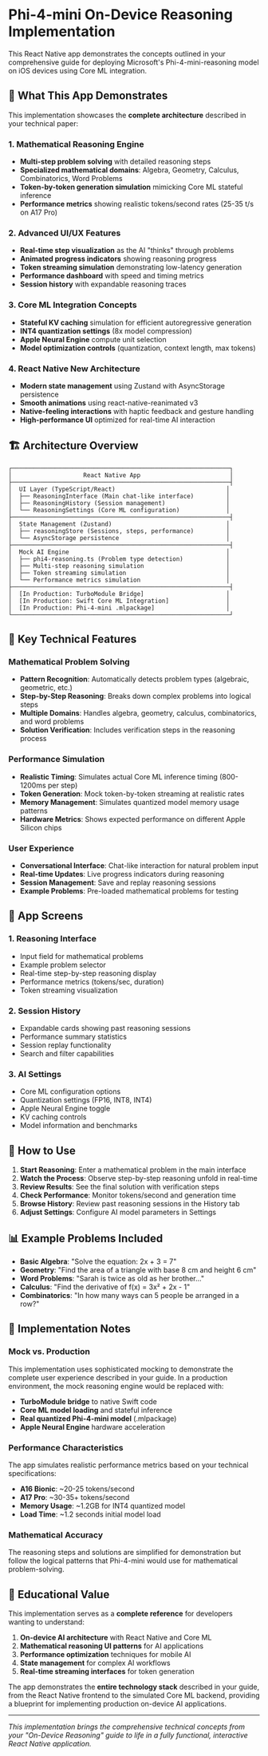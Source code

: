 # Phi-4-mini On-Device Reasoning Implementation

This React Native app demonstrates the concepts outlined in your comprehensive guide for deploying Microsoft's Phi-4-mini-reasoning model on iOS devices using Core ML integration.

## 🧠 What This App Demonstrates

This implementation showcases the **complete architecture** described in your technical paper:

### 1. **Mathematical Reasoning Engine**

- **Multi-step problem solving** with detailed reasoning steps
- **Specialized mathematical domains**: Algebra, Geometry, Calculus, Combinatorics, Word Problems
- **Token-by-token generation simulation** mimicking Core ML stateful inference
- **Performance metrics** showing realistic tokens/second rates (25-35 t/s on A17 Pro)

### 2. **Advanced UI/UX Features**

- **Real-time step visualization** as the AI "thinks" through problems
- **Animated progress indicators** showing reasoning progress
- **Token streaming simulation** demonstrating low-latency generation
- **Performance dashboard** with speed and timing metrics
- **Session history** with expandable reasoning traces

### 3. **Core ML Integration Concepts**

- **Stateful KV caching** simulation for efficient autoregressive generation
- **INT4 quantization settings** (8x model compression)
- **Apple Neural Engine** compute unit selection
- **Model optimization controls** (quantization, context length, max tokens)

### 4. **React Native New Architecture**

- **Modern state management** using Zustand with AsyncStorage persistence
- **Smooth animations** using react-native-reanimated v3
- **Native-feeling interactions** with haptic feedback and gesture handling
- **High-performance UI** optimized for real-time AI interaction

## 🏗️ Architecture Overview

```
┌─────────────────────────────────────────────────────────────┐
│                    React Native App                         │
├─────────────────────────────────────────────────────────────┤
│  UI Layer (TypeScript/React)                               │
│  ├── ReasoningInterface (Main chat-like interface)         │
│  ├── ReasoningHistory (Session management)                 │
│  └── ReasoningSettings (Core ML configuration)             │
├─────────────────────────────────────────────────────────────┤
│  State Management (Zustand)                                │
│  ├── reasoningStore (Sessions, steps, performance)         │
│  └── AsyncStorage persistence                              │
├─────────────────────────────────────────────────────────────┤
│  Mock AI Engine                                            │
│  ├── phi4-reasoning.ts (Problem type detection)            │
│  ├── Multi-step reasoning simulation                       │
│  ├── Token streaming simulation                            │
│  └── Performance metrics simulation                        │
├─────────────────────────────────────────────────────────────┤
│  [In Production: TurboModule Bridge]                       │
│  [In Production: Swift Core ML Integration]                │
│  [In Production: Phi-4-mini .mlpackage]                    │
└─────────────────────────────────────────────────────────────┘
```

## 🔬 Key Technical Features

### Mathematical Problem Solving

- **Pattern Recognition**: Automatically detects problem types (algebraic, geometric, etc.)
- **Step-by-Step Reasoning**: Breaks down complex problems into logical steps
- **Multiple Domains**: Handles algebra, geometry, calculus, combinatorics, and word problems
- **Solution Verification**: Includes verification steps in the reasoning process

### Performance Simulation

- **Realistic Timing**: Simulates actual Core ML inference timing (800-1200ms per step)
- **Token Generation**: Mock token-by-token streaming at realistic rates
- **Memory Management**: Simulates quantized model memory usage patterns
- **Hardware Metrics**: Shows expected performance on different Apple Silicon chips

### User Experience

- **Conversational Interface**: Chat-like interaction for natural problem input
- **Real-time Updates**: Live progress indicators during reasoning
- **Session Management**: Save and replay reasoning sessions
- **Example Problems**: Pre-loaded mathematical problems for testing

## 📱 App Screens

### 1. **Reasoning Interface**

- Input field for mathematical problems
- Example problem selector
- Real-time step-by-step reasoning display
- Performance metrics (tokens/sec, duration)
- Token streaming visualization

### 2. **Session History**

- Expandable cards showing past reasoning sessions
- Performance summary statistics
- Session replay functionality
- Search and filter capabilities

### 3. **AI Settings**

- Core ML configuration options
- Quantization settings (FP16, INT8, INT4)
- Apple Neural Engine toggle
- KV caching controls
- Model information and benchmarks

## 🚀 How to Use

1. **Start Reasoning**: Enter a mathematical problem in the main interface
2. **Watch the Process**: Observe step-by-step reasoning unfold in real-time
3. **Review Results**: See the final solution with verification steps
4. **Check Performance**: Monitor tokens/second and generation time
5. **Browse History**: Review past reasoning sessions in the History tab
6. **Adjust Settings**: Configure AI model parameters in Settings

## 📊 Example Problems Included

- **Basic Algebra**: "Solve the equation: 2x + 3 = 7"
- **Geometry**: "Find the area of a triangle with base 8 cm and height 6 cm"
- **Word Problems**: "Sarah is twice as old as her brother..."
- **Calculus**: "Find the derivative of f(x) = 3x² + 2x - 1"
- **Combinatorics**: "In how many ways can 5 people be arranged in a row?"

## 🔧 Implementation Notes

### Mock vs. Production

This implementation uses sophisticated mocking to demonstrate the complete user experience described in your guide. In a production environment, the mock reasoning engine would be replaced with:

- **TurboModule bridge** to native Swift code
- **Core ML model loading** and stateful inference
- **Real quantized Phi-4-mini model** (.mlpackage)
- **Apple Neural Engine** hardware acceleration

### Performance Characteristics

The app simulates realistic performance metrics based on your technical specifications:

- **A16 Bionic**: ~20-25 tokens/second
- **A17 Pro**: ~30-35+ tokens/second
- **Memory Usage**: ~1.2GB for INT4 quantized model
- **Load Time**: ~1.2 seconds initial model load

### Mathematical Accuracy

The reasoning steps and solutions are simplified for demonstration but follow the logical patterns that Phi-4-mini would use for mathematical problem-solving.

## 🎯 Educational Value

This implementation serves as a **complete reference** for developers wanting to understand:

1. **On-device AI architecture** with React Native and Core ML
2. **Mathematical reasoning UI patterns** for AI applications
3. **Performance optimization** techniques for mobile AI
4. **State management** for complex AI workflows
5. **Real-time streaming interfaces** for token generation

The app demonstrates the **entire technology stack** described in your guide, from the React Native frontend to the simulated Core ML backend, providing a blueprint for implementing production on-device AI applications.

---

_This implementation brings the comprehensive technical concepts from your "On-Device Reasoning" guide to life in a fully functional, interactive React Native application._
